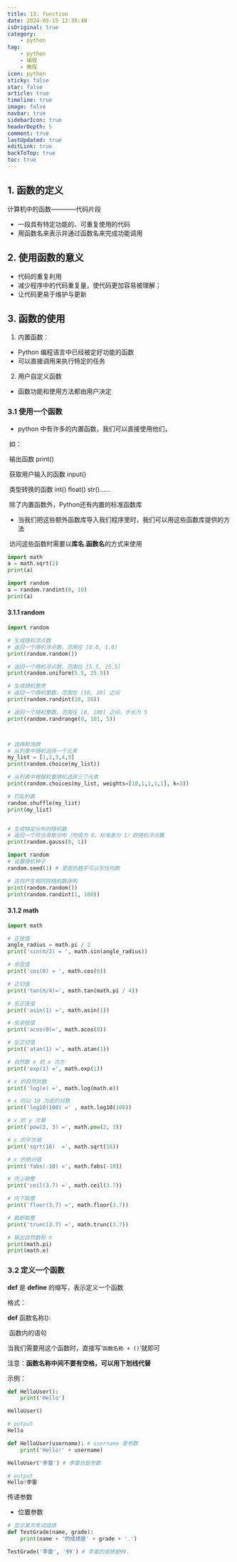 ```yaml
---
title: 13. function
date: 2024-05-15 12:35:40
isOriginal: true
category:
    - python
tag:
    - python
    - 编程
    - 教程
icon: python
sticky: false
star: false
article: true
timeline: true
image: false
navbar: true
sidebarIcon: true
headerDepth: 5
comment: true
lastUpdated: true
editLink: true
backToTop: true
toc: true
---
```


## 1. 函数的定义

计算机中的函数————代码片段

- 一段具有特定功能的、可重复使用的代码
- 用函数名来表示并通过函数名来完成功能调用

## 2. 使用函数的意义

- 代码的重复利用
- 减少程序中的代码重复量，使代码更加容易被理解；
- 让代码更易于维护与更新

 ## 3. 函数的使用

1. 内置函数：

- Python 编程语言中已经被定好功能的函数
- 可以直接调用来执行特定的任务

2. 用户自定义函数

- 函数功能和使用方法都由用户决定

### 3.1 使用一个函数

- python 中有许多的内置函数，我们可以直接使用他们，

​	如：

​	输出函数 print()

​	获取用户输入的函数 input()

​	类型转换的函数 int() float() str()……

​	除了内置函数外，Python还有内置的标准函数库





- 当我们把这些额外函数库导入我们程序里时，我们可以用这些函数库提供的方法

​	访问这些函数时需要以**库名.函数名**的方式来使用

```python
import math
a = math.sqrt(2)
print(a)

import random 
a = random.randint(0, 10)
print(a)
```

#### 3.1.1 random

```python
import random

# 生成随机浮点数
# 返回一个随机浮点数，范围在 [0.0, 1.0]
print(random.random())

# 返回一个随机浮点数，范围在 [5.5, 25.5]
print(random.uniform(5.5, 25.5))

# 生成随机整肃
# 返回一个随机整数，范围在 [10, 20] 之间
print(random.randint(10, 20))

# 返回一个随机整数，范围在 [0, 100] 之间，步长为 5
print(random.randrange(0, 101, 5))



# 选择和洗牌
# 从列表中随机选择一个元素
my_list = [1,2,3,4,5]
print(random.choice(my_list))

# 从列表中根据权重随机选择三个元素
print(random.choices(my_list, weights=[10,1,1,1,1], k=3))

# 打乱列表
random.shuffle(my_list)
print(my_list)


# 生成特定分布的随机数
# 返回一个符合高斯分布（均值为 0，标准差为 1）的随机浮点数
print(random.gauss(0, 1))

import random
# 设置随机种子
random.seed(1) # 里面的数字可以写任何数

# 这将产生相同的随机数序列
print(random.random())
print(random.randint(1, 100))
```

#### 3.1.2 math

```python
import math

# 正弦值
angle_radius = math.pi / 2
print('sin(π/2) = ', math.sin(angle_radius))

# 余弦值
print('cos(0) = ', math.cos(0))

# 正切值
print('tan(π/4)=', math.tan(math.pi / 4))

# 反正弦值
print('asin(1) =', math.asin(1))

# 反余弦值
print('acos(0)=', math.acos(0))

# 反正切值
print('atan(1) =', math.atan(1))

# 自然数 e 的 x 次方
print('exp(1) =', math.exp(1))

# x 的自然对数
print('log(e) =', math.log(math.e))

# x 的以 10 为底的对数
print('log10(100) =' , math.log10(100))

# x 的 y 次幂
print('pow(2, 3) =', math.pow(2, 3))

# x 的平方根
print('sqrt(16)  =', math.sqrt(16))

# x 的绝对值
print('fabs(-10) =', math.fabs(-10))

# 向上取整
print('ceil(3.7) =', math.ceil(3.7))

# 向下取整
print('floor(3.7) =', math.floor(3.7))

# 截断取整
print('trunc(3.7) =', math.trunc(3.7))

# 输出自然数和 π
print(math.pi)
print(math.e)
```

### 3.2  定义一个函数

**def** 是 **define** 的缩写，表示定义一个函数

格式：

**def** 函数名称():

​	函数内的语句

当我们需要用这个函数时，直接写‘`函数名称 + ()`‘就即可

注意：**函数名称中间不要有空格，可以用下划线代替**

示例：

```python
def HelloUser():
    print('Hello')

HelloUser()

# output
Hello
```

```python
def HelloUser(username): # username 是参数
    print('Hello!' + username)

HelloUser('李雷') # 李雷也是参数

# output
Hello!李雷
```

传递参数

- 位置参数

```python
# 显示某次考试成绩
def TestGrade(name, grade):
    print(name + '的成绩是' + grade + '.')

TestGrade('李雷', '99') # 李雷的成绩是99.
```
